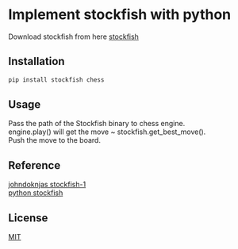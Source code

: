 # Implement stockfish with python

Download stockfish from here [stockfish](https://stockfishchess.org/download/)

## Installation
```bash
pip install stockfish chess 
```

## Usage
Pass the path of the Stockfish binary to chess engine.  
engine.play() will get the move ~ stockfish.get_best_move().  
Push the move to the board.


## Reference
[johndoknjas stockfish-1](https://github.com/johndoknjas/stockfish-1)  
[python stockfish](https://pypi.org/project/stockfish/)

## License

[MIT](https://choosealicense.com/licenses/mit/)
